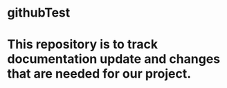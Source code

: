 # githubTest

# This repository is to track documentation update and changes that are needed for our project.
